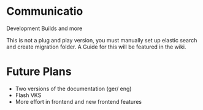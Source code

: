 # Communicatio


Development Builds and more 

This is not a plug and play version, you must manually set up elastic search and create migration folder. A Guide for this will be featured in the wiki.

# Future Plans

- Two versions of the documentation (ger/ eng)
- Flash VKS
- More effort in frontend and new frontend features
